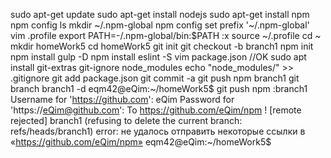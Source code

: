 sudo apt-get update
sudo apt-get install nodejs
sudo apt-get install npm
npm config ls
mkdir ~/.npm-global
npm config set prefix '~/.npm-global'
vim .profile
export PATH=-/.npm-global/bin:$PATH
:x
source ~/.profile
cd ~
mkdir homeWork5
cd homeWork5
git init
git checkout -b branch1
npm init
npm install gulp -D
npm install eslint -S
vim package.json //OK
sudo apt install git-extras
git-ignore node_modules
echo "node_modules/" >> .gitignore
git add package.json
git commit -a
git push npm branch1
git branch branch1 -d
eqm42@eQim:~/homeWork5$ git push npm :branch1
Username for 'https://github.com': eQim
Password for 'https://eQim@github.com': 
To https://github.com/eQim/npm
! [remote rejected] branch1 (refusing to delete the current branch: refs/heads/branch1)
error: не удалось отправить некоторые ссылки в «https://github.com/eQim/npm»
eqm42@eQim:~/homeWork5$

